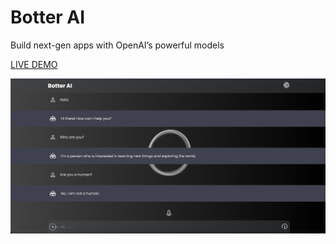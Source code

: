 # Botter AI

Build next-gen apps with OpenAI’s powerful models

[LIVE DEMO](https://botter-dusky.vercel.app/)

![This is an image](https://github.com/GigaMania/Botter/blob/master/client/assets/screen.png)


